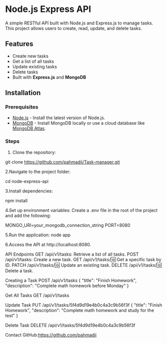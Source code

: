 # Node.js Express API

A simple RESTful API built with Node.js and Express.js to manage tasks. This project allows users to create, read, update, and delete tasks. 

## Features
- Create new tasks
- Get a list of all tasks
- Update existing tasks
- Delete tasks
- Built with **Express.js** and **MongoDB**

## Installation

### Prerequisites
- [Node.js](https://nodejs.org/) - Install the latest version of Node.js.
- [MongoDB](https://www.mongodb.com/) - Install MongoDB locally or use a cloud database like [MongoDB Atlas](https://www.mongodb.com/cloud/atlas).

### Steps

1. Clone the repository:

 git clone https://github.com/pahmadii/Task-manager.git
   
2.Navigate to the project folder:

cd node-express-api


3.Install dependencies:

npm install


4.Set up environment variables: Create a .env file in the root of the project and add the following:



MONGO_URI=your_mongodb_connection_string
PORT=8080


5.Run the application:
node app

6.Access the API at http://localhost:8080.

API Endpoints
GET /api/v1/tasks: Retrieve a list of all tasks.
POST /api/v1/tasks: Create a new task.
GET /api/v1/tasks/:id: Get a specific task by ID.
PATCH /api/v1/tasks/:id: Update an existing task.
DELETE /api/v1/tasks/:id: Delete a task.


Creating a Task
POST /api/v1/tasks
{
  "title": "Finish Homework",
  "description": "Complete math homework before Monday"
}


Get All Tasks
GET /api/v1/tasks


Update Task
PUT /api/v1/tasks/5f4d9d19e4b0c4a3c9b56f3f
{
  "title": "Finish Homework",
  "description": "Complete math homework and study for the test"
}


Delete Task
DELETE /api/v1/tasks/5f4d9d19e4b0c4a3c9b56f3f


Contact
GitHub:https://github.com/pahmadii
